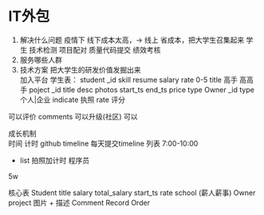 # IT外包

 1. 解决什么问题
   疫情下  线下成本太高，-> 线上
   省成本，把大学生召集起来
   学生  技术检测  项目配对  质量代码提交  绩效考核
 2. 服务哪些人群
 3. 技术方案
  把大学生的研发价值发掘出来  
  加入平台
  学生表： student
    _id
    skill
    resume
    salary
    rate     0-5 
    title  高手 高高手
  poject
    _id
    title
    desc
    photos
    start_ts
    end_ts
    price
    type
  Owner
    _id
    type  个人|企业
    indicate  执照
    rate  评分

可以评价  comments 可以升级(社区)  可以

成长机制  
  时间 计时  github
  timeline  每天提交timeline
  列表
  7:00-10:00
  - list
  拍照加计时    程序员

  5w  
  

  核心表
    Student
      title  salary  total_salary start_ts rate school (薪人薪事)
    Owner
    project
      图片 + 描述
    Comment
    Record
    Order

